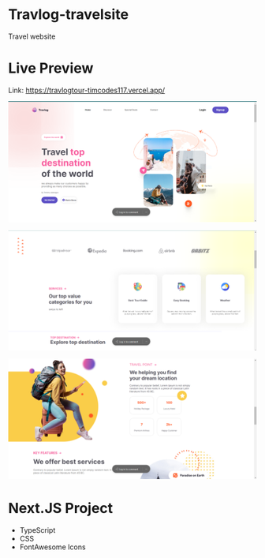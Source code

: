 # Travlog-travelsite
Travel website

# Live Preview
Link:   <a href="">https://travlogtour-timcodes117.vercel.app/</a>

![Travlog-site](MD3.png)

![Travlog-site](MD5.png)

![Travlog-site](MD4.png)

# Next.JS Project
- TypeScript
- CSS
- FontAwesome Icons
